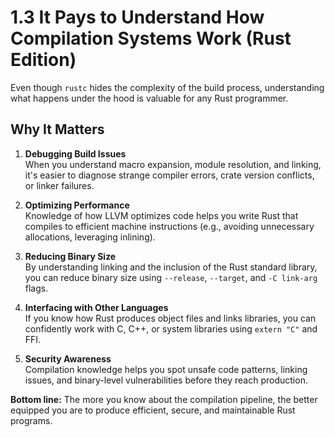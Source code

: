 # 1.3 It Pays to Understand How Compilation Systems Work (Rust Edition)

Even though `rustc` hides the complexity of the build process, understanding what happens under the hood is valuable for any Rust programmer.

## Why It Matters

1. **Debugging Build Issues**  
   When you understand macro expansion, module resolution, and linking, it's easier to diagnose strange compiler errors, crate version conflicts, or linker failures.

2. **Optimizing Performance**  
   Knowledge of how LLVM optimizes code helps you write Rust that compiles to efficient machine instructions (e.g., avoiding unnecessary allocations, leveraging inlining).

3. **Reducing Binary Size**  
   By understanding linking and the inclusion of the Rust standard library, you can reduce binary size using `--release`, `--target`, and `-C link-arg` flags.

4. **Interfacing with Other Languages**  
   If you know how Rust produces object files and links libraries, you can confidently work with C, C++, or system libraries using `extern "C"` and FFI.

5. **Security Awareness**  
   Compilation knowledge helps you spot unsafe code patterns, linking issues, and binary-level vulnerabilities before they reach production.

**Bottom line:** The more you know about the compilation pipeline, the better equipped you are to produce efficient, secure, and maintainable Rust programs.
